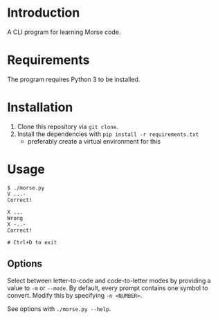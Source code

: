 # Introduction

A CLI program for learning Morse code.

# Requirements

The program requires Python 3 to be installed.

# Installation

1. Clone this repository via `git clone`.
2. Install the dependencies with `pip install -r requirements.txt`
   - preferably create a virtual environment for this

# Usage

```
$ ./morse.py
V ...-
Correct!

X ...
Wrong
X -..-
Correct!

# Ctrl+D to exit
```

## Options

Select between letter-to-code and code-to-letter modes by providing a value to `-m` or `--mode`. By default, every prompt contains one symbol to convert. Modify this by specifying `-n <NUMBER>`.

See options with `./morse.py --help`.
